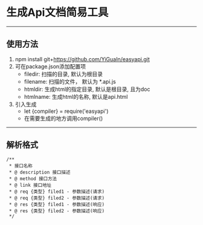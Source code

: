 # 生成Api文档简易工具
---
## 使用方法
1. npm install git+https://github.com/YiGuaIn/easyapi.git
2. 可在package.json添加配置项
    * filedir: 扫描的目录, 默认为根目录
    * filename: 扫描的文件， 默认为 *.api.js
    * htmldir: 生成html的指定目录, 默认是根目录, 且为doc
    * htmlname: 生成html的名称, 默认是api.html
3. 引入生成 
    * let {compiler} = require('easyapi') 
    * 在需要生成的地方调用compiler()

---
## 解析格式
```
/**
 * 接口名称
 * @ description 接口描述
 * @ method 接口方法
 * @ link 接口地址
 * @ req {类型} filed1 - 参数描述(请求)
 * @ req {类型} filed2 - 参数描述(请求)
 * @ res {类型} filed1 - 参数描述(响应)
 * @ res {类型} filed2 - 参数描述(响应)
 */
```